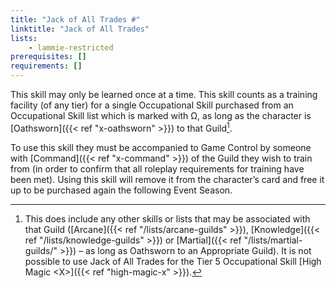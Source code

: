 ```yaml
---
title: "Jack of All Trades #"
linktitle: "Jack of All Trades"
lists:
    - lammie-restricted
prerequisites: []
requirements: []
---
```

This skill may only be learned once at a time. This skill counts as a training facility (of any tier) for a single Occupational Skill purchased from an Occupational Skill list which is marked with Ω, as long as the character is [Oathsworn]({{< ref "x-oathsworn" >}}) to that Guild[^*].

To use this skill they must be accompanied to Game Control by someone with [Command]({{< ref "x-command" >}}) of the Guild they wish to train from (in order to confirm that all roleplay requirements for training have been met). Using this skill will remove it from the character’s card and free it up to be purchased again the following Event Season.

[^*]: This does include any other skills or lists that may be associated with that Guild ([Arcane]({{< ref "/lists/arcane-guilds" >}}), [Knowledge]({{< ref "/lists/knowledge-guilds" >}}) or [Martial]({{< ref "/lists/martial-guilds/" >}}) – as long as Oathsworn to an Appropriate Guild). It is not possible to use Jack of All Trades for the Tier 5 Occupational Skill [High Magic \<X>]({{< ref "high-magic-x" >}}).